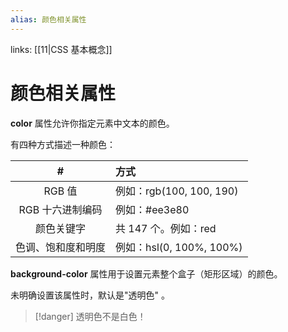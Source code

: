 ```yaml
---
alias: 颜色相关属性
---
```


links: [[11|CSS 基本概念]]

# 颜色相关属性

**color** 属性允许你指定元素中文本的颜色。

有四种方式描述一种颜色：

| # | 方式 |
| :-: | :-|
| RGB 值 | 例如：rgb(100, 100, 190) |
| RGB 十六进制编码 | 例如：#ee3e80 |
| 颜色关键字 |共 147 个。例如：red |
| 色调、饱和度和明度 | 例如：hsl(0, 100%, 100%) |


**background-color** 属性用于设置元素整个盒子（矩形区域）的颜色。

未明确设置该属性时，默认是"透明色" 。

> [!danger] 透明色不是白色！

